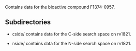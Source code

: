 Contains data for the bioactive compound F1374-0957.

## Subdirectories

- cside/ contains data for the C-side search space on rv1821.

- nside/ contains data for the N-side search space on rv1821.

